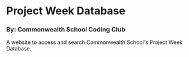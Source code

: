# Project Week Database
### By: Commonwealth School Coding Club

A website to access and search Commonwealth School's Project Week Database.
